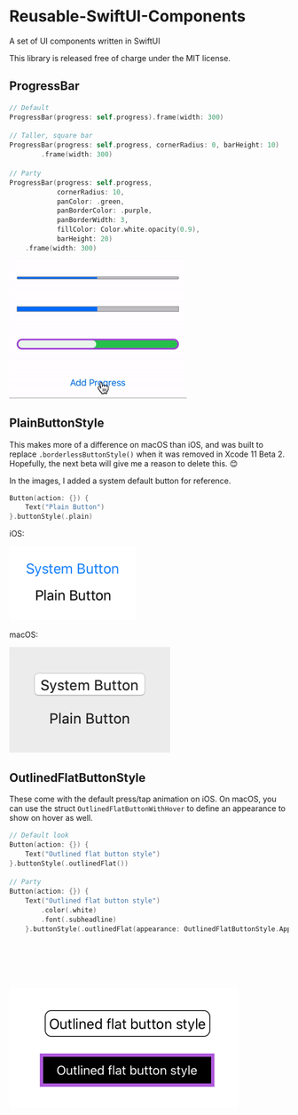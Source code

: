 # Reusable-SwiftUI-Components
A set of UI components written in SwiftUI 

This library is released free of charge under the MIT license.

## ProgressBar
```swift
// Default
ProgressBar(progress: self.progress).frame(width: 300)

// Taller, square bar
ProgressBar(progress: self.progress, cornerRadius: 0, barHeight: 10)
        .frame(width: 300)

// Party
ProgressBar(progress: self.progress,  
            cornerRadius: 10, 
            panColor: .green, 
            panBorderColor: .purple, 
            panBorderWidth: 3, 
            fillColor: Color.white.opacity(0.9), 
            barHeight: 20)
    .frame(width: 300)
```

![alt text](ReadMeContent/progressbars.gif "Three ProgressBars animating")

## PlainButtonStyle
This makes more of a difference on macOS than iOS, and was built to replace `.borderlessButtonStyle()` when it was removed in Xcode 11 Beta 2. Hopefully, the next beta will give me a reason to delete this. 😊

In the images, I added a system default button for reference.

```swift
Button(action: {}) {
    Text("Plain Button")
}.buttonStyle(.plain)
```


iOS:

![alt text](ReadMeContent/plainButton_iOS.png "Button using PlainButtonStyle on iOS")

macOS:

![alt text](ReadMeContent/plainButton_macOS.png "Button using PlainButtonStyle on macOS")

## OutlinedFlatButtonStyle
These come with the default press/tap animation on iOS. On macOS, you can use the struct `OutlinedFlatButtonWithHover` to define an appearance to show on hover as well.

```swift
// Default look
Button(action: {}) {
    Text("Outlined flat button style")
}.buttonStyle(.outlinedFlat())

// Party
Button(action: {}) {
    Text("Outlined flat button style")
        .color(.white)
        .font(.subheadline)
    }.buttonStyle(.outlinedFlat(appearance: OutlinedFlatButtonStyle.Appearance(borderColor: .purple, 
                                                                                borderWidth: 4, 
                                                                                contentVerticalPadding: 10, 
                                                                                contentHorizontalPadding: 20, 
                                                                                backgroundColor: .black, 
                                                                                cornerRadius: 0)))
```

![alt text](ReadMeContent/outlinedFlatButton.png "Buttons using OutlinedFlatStyle")

